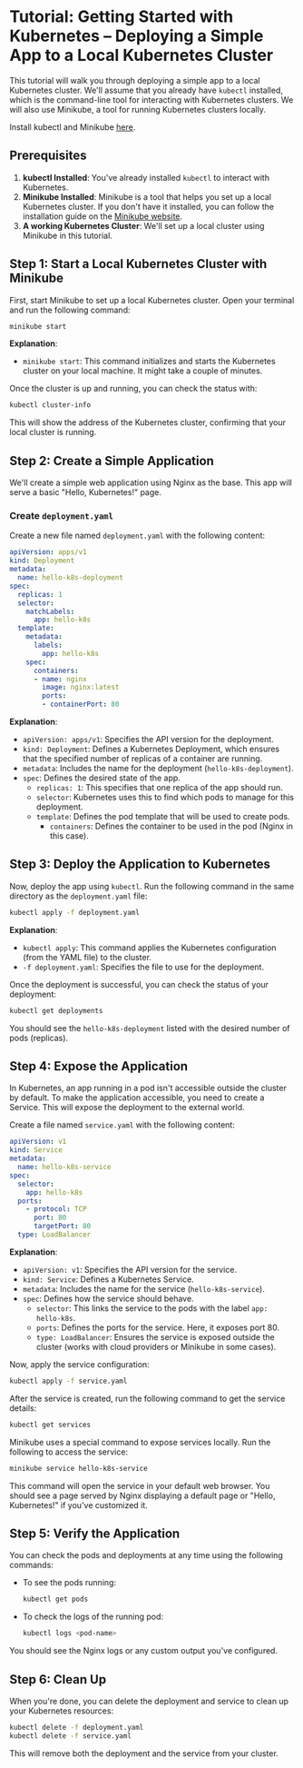 # Tutorial: Getting Started with Kubernetes – Deploying a Simple App to a Local Kubernetes Cluster

This tutorial will walk you through deploying a simple app to a local Kubernetes cluster. We'll assume that you already have `kubectl` installed, which is the command-line tool for interacting with Kubernetes clusters. We will also use Minikube, a tool for running Kubernetes clusters locally.

Install kubectl and Minikube [here](https://kubernetes.io/docs/tasks/tools/).


## Prerequisites

1. **kubectl Installed**: You've already installed `kubectl` to interact with Kubernetes.
2. **Minikube Installed**: Minikube is a tool that helps you set up a local Kubernetes cluster. If you don't have it installed, you can follow the installation guide on the [Minikube website](https://minikube.sigs.k8s.io/docs/).
3. **A working Kubernetes Cluster**: We'll set up a local cluster using Minikube in this tutorial.


## Step 1: Start a Local Kubernetes Cluster with Minikube

First, start Minikube to set up a local Kubernetes cluster. Open your terminal and run the following command:

```bash
minikube start
```

**Explanation**:  
- `minikube start`: This command initializes and starts the Kubernetes cluster on your local machine. It might take a couple of minutes.

Once the cluster is up and running, you can check the status with:

```bash
kubectl cluster-info
```

This will show the address of the Kubernetes cluster, confirming that your local cluster is running.


## Step 2: Create a Simple Application

We'll create a simple web application using Nginx as the base. This app will serve a basic "Hello, Kubernetes!" page. 

### Create `deployment.yaml`

Create a new file named `deployment.yaml` with the following content:

```yaml
apiVersion: apps/v1
kind: Deployment
metadata:
  name: hello-k8s-deployment
spec:
  replicas: 1
  selector:
    matchLabels:
      app: hello-k8s
  template:
    metadata:
      labels:
        app: hello-k8s
    spec:
      containers:
      - name: nginx
        image: nginx:latest
        ports:
        - containerPort: 80
```

**Explanation**:
- `apiVersion: apps/v1`: Specifies the API version for the deployment.
- `kind: Deployment`: Defines a Kubernetes Deployment, which ensures that the specified number of replicas of a container are running.
- `metadata`: Includes the name for the deployment (`hello-k8s-deployment`).
- `spec`: Defines the desired state of the app.
  - `replicas: 1`: This specifies that one replica of the app should run.
  - `selector`: Kubernetes uses this to find which pods to manage for this deployment.
  - `template`: Defines the pod template that will be used to create pods.
    - `containers`: Defines the container to be used in the pod (Nginx in this case).


## Step 3: Deploy the Application to Kubernetes

Now, deploy the app using `kubectl`. Run the following command in the same directory as the `deployment.yaml` file:

```bash
kubectl apply -f deployment.yaml
```

**Explanation**:  
- `kubectl apply`: This command applies the Kubernetes configuration (from the YAML file) to the cluster.
- `-f deployment.yaml`: Specifies the file to use for the deployment.

Once the deployment is successful, you can check the status of your deployment:

```bash
kubectl get deployments
```

You should see the `hello-k8s-deployment` listed with the desired number of pods (replicas).


## Step 4: Expose the Application

In Kubernetes, an app running in a pod isn't accessible outside the cluster by default. To make the application accessible, you need to create a Service. This will expose the deployment to the external world.

Create a file named `service.yaml` with the following content:

```yaml
apiVersion: v1
kind: Service
metadata:
  name: hello-k8s-service
spec:
  selector:
    app: hello-k8s
  ports:
    - protocol: TCP
      port: 80
      targetPort: 80
  type: LoadBalancer
```

**Explanation**:
- `apiVersion: v1`: Specifies the API version for the service.
- `kind: Service`: Defines a Kubernetes Service.
- `metadata`: Includes the name for the service (`hello-k8s-service`).
- `spec`: Defines how the service should behave.
  - `selector`: This links the service to the pods with the label `app: hello-k8s`.
  - `ports`: Defines the ports for the service. Here, it exposes port 80.
  - `type: LoadBalancer`: Ensures the service is exposed outside the cluster (works with cloud providers or Minikube in some cases).

Now, apply the service configuration:

```bash
kubectl apply -f service.yaml
```

After the service is created, run the following command to get the service details:

```bash
kubectl get services
```

Minikube uses a special command to expose services locally. Run the following to access the service:

```bash
minikube service hello-k8s-service
```

This command will open the service in your default web browser. You should see a page served by Nginx displaying a default page or "Hello, Kubernetes!" if you've customized it.


## Step 5: Verify the Application

You can check the pods and deployments at any time using the following commands:

- To see the pods running:
  ```bash
  kubectl get pods
  ```
- To check the logs of the running pod:
  ```bash
  kubectl logs <pod-name>
  ```

You should see the Nginx logs or any custom output you've configured.


## Step 6: Clean Up

When you're done, you can delete the deployment and service to clean up your Kubernetes resources:

```bash
kubectl delete -f deployment.yaml
kubectl delete -f service.yaml
```

This will remove both the deployment and the service from your cluster.

